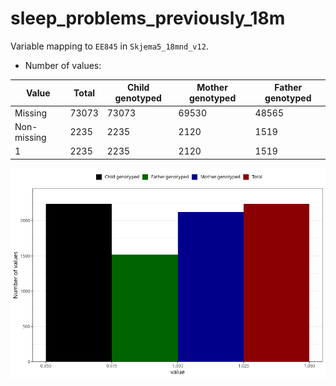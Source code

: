 # sleep_problems_previously_18m
Variable mapping to `EE845` in `Skjema5_18mnd_v12`.
- Number of values:

| Value | Total | Child genotyped | Mother genotyped | Father genotyped |
| ----- | ----- | --------------- | ---------------- | ---------------- |
| Missing | 73073 | 73073 | 69530 | 48565 |
| Non-missing | 2235 | 2235 | 2120 | 1519 |
| 1 | 2235 | 2235 | 2120 | 1519 |



![](sleep_problems_previously_18m_n.png)



